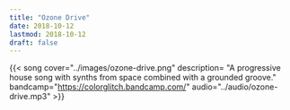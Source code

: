 ```yaml
---
title: "Ozone Drive"
date: 2018-10-12
lastmod: 2018-10-12
draft: false
---
```


{{< song 
  cover="../images/ozone-drive.png"
  description=
  "A progressive house song with synths from space combined with a grounded groove."
  bandcamp="https://colorglitch.bandcamp.com/"
  audio="../audio/ozone-drive.mp3" >}}

